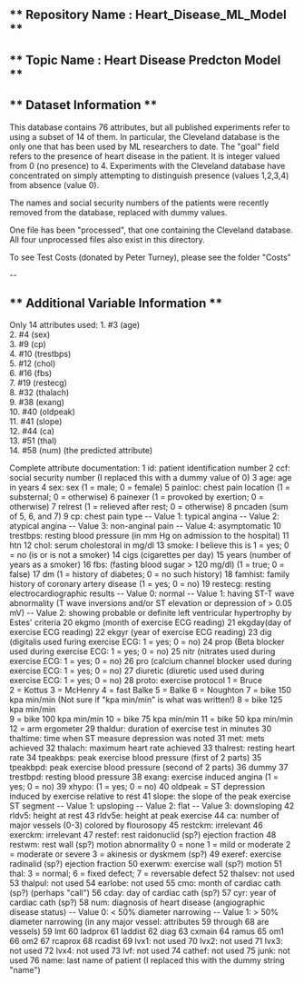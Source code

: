 ** Repository Name : Heart_Disease_ML_Model **
-- 
** Topic Name : Heart Disease Predcton Model **
-- 

** Dataset Information **
--
This database contains 76 attributes, but all published experiments refer to using a subset of 14 of them.  In particular, the Cleveland database is the only one that has been used by ML researchers to date.  The "goal" field refers to the presence of heart disease in the patient.  It is integer valued from 0 (no presence) to 4. Experiments with the Cleveland database have concentrated on simply attempting to distinguish presence (values 1,2,3,4) from absence (value 0).  
   
The names and social security numbers of the patients were recently removed from the database, replaced with dummy values.

One file has been "processed", that one containing the Cleveland database.  All four unprocessed files also exist in this directory.

To see Test Costs (donated by Peter Turney), please see the folder "Costs" 
 
 --

** Additional Variable Information **
--

Only 14 attributes used:
      1. #3  (age)       
      2. #4  (sex)       
      3. #9  (cp)        
      4. #10 (trestbps)  
      5. #12 (chol)      
      6. #16 (fbs)       
      7. #19 (restecg)   
      8. #32 (thalach)   
      9. #38 (exang)     
      10. #40 (oldpeak)   
      11. #41 (slope)     
      12. #44 (ca)        
      13. #51 (thal)      
      14. #58 (num)       (the predicted attribute)

Complete attribute documentation:
      1 id: patient identification number
      2 ccf: social security number (I replaced this with a dummy value of 0)
      3 age: age in years
      4 sex: sex (1 = male; 0 = female)
      5 painloc: chest pain location (1 = substernal; 0 = otherwise)
      6 painexer (1 = provoked by exertion; 0 = otherwise)
      7 relrest (1 = relieved after rest; 0 = otherwise)
      8 pncaden (sum of 5, 6, and 7)
      9 cp: chest pain type
        -- Value 1: typical angina
        -- Value 2: atypical angina
        -- Value 3: non-anginal pain
        -- Value 4: asymptomatic
     10 trestbps: resting blood pressure (in mm Hg on admission to the hospital)
     11 htn
     12 chol: serum cholestoral in mg/dl
     13 smoke: I believe this is 1 = yes; 0 = no (is or is not a smoker)
     14 cigs (cigarettes per day)
     15 years (number of years as a smoker)
     16 fbs: (fasting blood sugar > 120 mg/dl)  (1 = true; 0 = false)
     17 dm (1 = history of diabetes; 0 = no such history)
     18 famhist: family history of coronary artery disease (1 = yes; 0 = no)
     19 restecg: resting electrocardiographic results
        -- Value 0: normal
        -- Value 1: having ST-T wave abnormality (T wave inversions and/or ST elevation or depression of > 0.05 mV)
        -- Value 2: showing probable or definite left ventricular hypertrophy by Estes' criteria
     20 ekgmo (month of exercise ECG reading)
     21 ekgday(day of exercise ECG reading)
     22 ekgyr (year of exercise ECG reading)
     23 dig (digitalis used furing exercise ECG: 1 = yes; 0 = no)
     24 prop (Beta blocker used during exercise ECG: 1 = yes; 0 = no)
     25 nitr (nitrates used during exercise ECG: 1 = yes; 0 = no)
     26 pro (calcium channel blocker used during exercise ECG: 1 = yes; 0 = no)
     27 diuretic (diuretic used used during exercise ECG: 1 = yes; 0 = no)
     28 proto: exercise protocol
          1 = Bruce     
          2 = Kottus
          3 = McHenry
          4 = fast Balke
          5 = Balke
          6 = Noughton 
          7 = bike 150 kpa min/min  (Not sure if "kpa min/min" is what was written!)
          8 = bike 125 kpa min/min  
          9 = bike 100 kpa min/min
         10 = bike 75 kpa min/min
         11 = bike 50 kpa min/min
         12 = arm ergometer
     29 thaldur: duration of exercise test in minutes
     30 thaltime: time when ST measure depression was noted
     31 met: mets achieved
     32 thalach: maximum heart rate achieved
     33 thalrest: resting heart rate
     34 tpeakbps: peak exercise blood pressure (first of 2 parts)
     35 tpeakbpd: peak exercise blood pressure (second of 2 parts)
     36 dummy
     37 trestbpd: resting blood pressure
     38 exang: exercise induced angina (1 = yes; 0 = no)
     39 xhypo: (1 = yes; 0 = no)
     40 oldpeak = ST depression induced by exercise relative to rest
     41 slope: the slope of the peak exercise ST segment
        -- Value 1: upsloping
        -- Value 2: flat
        -- Value 3: downsloping
     42 rldv5: height at rest
     43 rldv5e: height at peak exercise
     44 ca: number of major vessels (0-3) colored by flourosopy
     45 restckm: irrelevant
     46 exerckm: irrelevant
     47 restef: rest raidonuclid (sp?) ejection fraction
     48 restwm: rest wall (sp?) motion abnormality
        0 = none
        1 = mild or moderate
        2 = moderate or severe
        3 = akinesis or dyskmem (sp?)
     49 exeref: exercise radinalid (sp?) ejection fraction
     50 exerwm: exercise wall (sp?) motion 
     51 thal: 3 = normal; 6 = fixed defect; 7 = reversable defect
     52 thalsev: not used
     53 thalpul: not used
     54 earlobe: not used
     55 cmo: month of cardiac cath (sp?)  (perhaps "call")
     56 cday: day of cardiac cath (sp?)
     57 cyr: year of cardiac cath (sp?)
     58 num: diagnosis of heart disease (angiographic disease status)
        -- Value 0: < 50% diameter narrowing
        -- Value 1: > 50% diameter narrowing
        (in any major vessel: attributes 59 through 68 are vessels)
     59 lmt
     60 ladprox
     61 laddist
     62 diag
     63 cxmain
     64 ramus
     65 om1
     66 om2
     67 rcaprox
     68 rcadist
     69 lvx1: not used
     70 lvx2: not used
     71 lvx3: not used
     72 lvx4: not used
     73 lvf: not used
     74 cathef: not used
     75 junk: not used
     76 name: last name of patient  (I replaced this with the dummy string "name")


